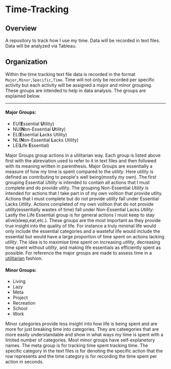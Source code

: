 # Time-Tracking
## Overview
A repository to track how I use my time. Data will be recorded in text files. Data will be analyzed via Tableau.

## Organization
Within the time tracking text file data is recorded in the format `Major,Minor,Specific,Time`. Time will not only be recorded per specific activity but each activity will be assigned a major and minor grouping. These groups are intended to help in data analysis. The groups are explained below. 

---

#### Major Groups:

* EU(**E**ssential **U**tility)
* NU(**N**on-Essential **U**tility)
* EL(**E**ssential **L**acks Utility)
* NL(**N**on-Essential **L**acks Utility)
* LE(**L**ife **E**ssential)

Major Groups group actions in a utilitarian way. Each group is listed above first with the abreviation used to refer to it in text files and then followed with its meaning written in parenthesis. Major Groups are essentially a measure of how my time is spent compared to the _utility_. Here _utility_ is defined as contributing to people's well being(mostly my own). The first grouping Essential _Utility_ is intended to contain all actions that I must complete and do provide  utlity. The grouping Non-Essential _Utility_ is intended for actions that I take part in of my own volition that provide utlity. Actions that I must complete but do not provide _utility_ fall under Essential Lacks _Utility_. Actions completed of my own volition that do not provide _utility_(essentially wastes of time) fall under Non-Essential Lacks _Utility_. Lastly the Life Essential group is for general actions I must keep to stay alive(sleep,eat,etc.). These groups are the most important as they provide true insight into the quality of life. For instance a truly minimal life would only include the essential categories and a wasteful life would include the essential but would have a large proportion of time spent on actions lacking _utility_. The idea is to maximise time spent on increasing _utility_, decreasing time spent without _utility_, and making life essentials as efficiently spent as possible. For reference the major groups are made to assess time in a [utilitarian](https://en.wikipedia.org/wiki/Utilitarianism) fashion.

#### Minor Groups:
* Living
* Lazy
* Meta
* Project
* Recreation
* School
* Work

Minor categories provide less insight into how life is being spent and are more for just breaking time into categories. They are cateegories that are more easily understandable and show in what ways my time is spent with a limited number of categories. Most minor groups have self-explanetory names. The meta group is for tracking time spent tracking time.
The specific category in the text files is for denoting the specific action that the row represents and the time category is for recording the time spent per action in seconds.
